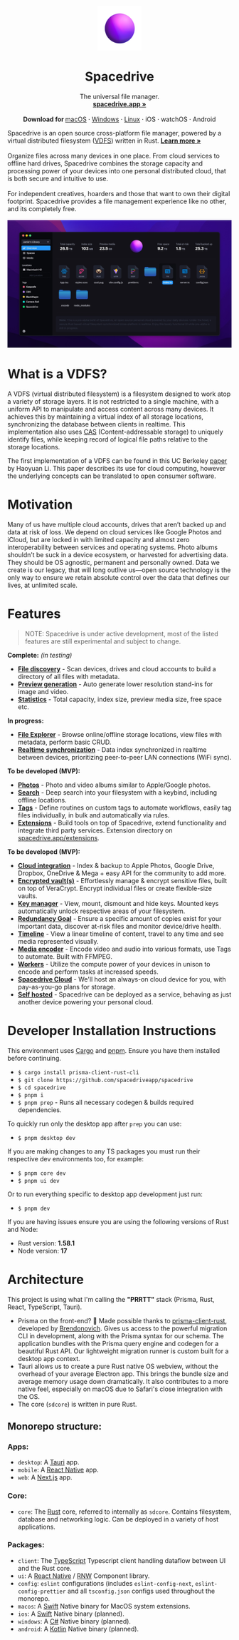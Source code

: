 <p align="center">
  <a href="#">
    
  </a>
  <p align="center">
   <img width="100" height="100" src="https://raw.githubusercontent.com/spacedriveapp/.github/main/profile/spacedrive_logo.png" alt="Logo">
  </p>
  <h1 align="center"><b>Spacedrive</b></h1>
  <p align="center">
   The universal file manager.
    <br />
    <a href="https://spacedrive.co"><strong>spacedrive.app »</strong></a>
    <br />
    <br />
    <b>Download for </b>
    <a href="">macOS</a>
    ·
    <a href="">Windows</a>
    ·
    <a href="">Linux</a>
    ·
    iOS
    ·
    watchOS
    ·
    Android

  </p>
</p>
Spacedrive is an open source cross-platform file manager, powered by a virtual distributed filesystem (<a href="#what-is-a-vdfs">VDFS</a>) written in Rust. <a href="https://spacedrive.app"><strong>Learn more »</strong></a>
<br/>
<br/>
Organize files across many devices in one place. From cloud services to offline hard drives, Spacedrive combines the storage capacity and processing power of your devices into one personal distributed cloud, that is both secure and intuitive to use. 
<br />
<br />
For independent creatives, hoarders and those that want to own their digital footprint. Spacedrive provides a file management experience like no other, and its completely free.
<br />
<br />
<img src="https://raw.githubusercontent.com/spacedriveapp/.github/main/profile/spacedrive_screenshot.jpg" alt="Logo">

# What is a VDFS?
A VDFS (virtual distributed filesystem) is a filesystem designed to work atop a variety of storage layers. It is not restricted to a single machine, with a uniform API to manipulate and access content across many devices. It achieves this by maintaining a virtual index of all storage locations, synchronizing the database between clients in realtime. This implementation also uses [CAS](https://en.wikipedia.org/wiki/Content-addressable_storage) (Content-addressable storage) to uniquely identify files, while keeping record of logical file paths relative to the storage locations. 

The first implementation of a VDFS can be found in this UC Berkeley [paper](https://www2.eecs.berkeley.edu/Pubs/TechRpts/2018/EECS-2018-29.pdf) by Haoyuan Li. This paper describes its use for cloud computing, however the underlying concepts can be translated to open consumer software. 

# Motivation
Many of us have multiple cloud accounts, drives that aren’t backed up and data at risk of loss. We depend on cloud services like Google Photos and iCloud, but are locked in with limited capacity and almost zero interoperability between services and operating systems. Photo albums shouldn’t be suck in a device ecosystem, or harvested for advertising data. They should be OS agnostic, permanent and personally owned. Data we create is our legacy, that will long outlive us—open source technology is the only way to ensure we retain absolute control over the data that defines our lives, at unlimited scale.


# Features
> NOTE: Spacedrive is under active development, most of the listed features are still experimental and subject to change.

<!-- ### Rich context -->

**Complete:** *(in testing)*
- **[File discovery](#)** - Scan devices, drives and cloud accounts to build a directory of all files with metadata.
- **[Preview generation](#)** - Auto generate lower resolution stand-ins for image and video.
- **[Statistics](#)** - Total capacity, index size, preview media size, free space etc.
  
**In progress:**
- **[File Explorer](#)** - Browse online/offline storage locations, view files with metadata, perform basic CRUD. 
- **[Realtime synchronization](#)** - Data index synchronized in realtime between devices, prioritizing peer-to-peer LAN connections (WiFi sync).
  
**To be developed (MVP):**
- **[Photos](#)** - Photo and video albums similar to Apple/Google photos.
- **[Search](#)** - Deep search into your filesystem with a keybind, including offline locations.
- **[Tags](#)** - Define routines on custom tags to automate workflows, easily tag files individually, in bulk and automatically via rules.
- **[Extensions](#)** - Build tools on top of Spacedrive, extend functionality and integrate third party services. Extension directory on [spacedrive.app/extensions](#).
  
**To be developed (MVP):**  
- **[Cloud integration](#)** - Index & backup to Apple Photos, Google Drive, Dropbox, OneDrive & Mega + easy API for the community to add more.
- **[Encrypted vault(s)](#)** - Effortlessly manage & encrypt sensitive files, built on top of VeraCrypt. Encrypt individual files or create flexible-size vaults.
- **[Key manager](#)** - View, mount, dismount and hide keys. Mounted keys automatically unlock respective areas of your filesystem.
- **[Redundancy Goal](#)** - Ensure a specific amount of copies exist for your important data, discover at-risk files and monitor device/drive health.
- **[Timeline](#)** - View a linear timeline of content, travel to any time and see media represented visually.
- **[Media encoder](#)** - Encode video and audio into various formats, use Tags to automate. Built with FFMPEG.
- **[Workers](#)** - Utilize the compute power of your devices in unison to encode and perform tasks at increased speeds.
- **[Spacedrive Cloud](#)** - We'll host an always-on cloud device for you, with pay-as-you-go plans for storage.
- **[Self hosted](#)** - Spacedrive can be deployed as a service, behaving as just another device powering your personal cloud.

# Developer Installation Instructions
This environment uses [Cargo](https://doc.rust-lang.org/cargo/getting-started/installation.html) and [pnpm](https://pnpm.io/installation). Ensure you have them installed before continuing.

- `$ cargo install prisma-client-rust-cli`
- `$ git clone https://github.com/spacedriveapp/spacedrive`
- `$ cd spacedrive`
- `$ pnpm i`
- `$ pnpm prep` - Runs all necessary codegen & builds required dependencies.

To quickly run only the desktop app after `prep` you can use:
- `$ pnpm desktop dev`

If you are making changes to any TS packages you must run their respective dev environments too, for example: 
- `$ pnpm core dev`
- `$ pnpm ui dev`
  
Or to run everything specific to desktop app development just run:
- `$ pnpm dev`

If you are having issues ensure you are using the following versions of Rust and Node:
- Rust version: **1.58.1**
- Node version: **17**

# Architecture
This project is using what I'm calling the **"PRRTT"** stack (Prisma, Rust, React, TypeScript, Tauri). 
- Prisma on the front-end? 🤯 Made possible thanks to [prisma-client-rust](), developed by [Brendonovich](). Gives us access to the powerful migration CLI in development, along with the Prisma syntax for our schema. The application bundles with the Prisma query engine and codegen for a beautiful Rust API. Our lightweight migration runner is custom built for a desktop app context.
- Tauri allows us to create a pure Rust native OS webview, without the overhead of your average Electron app. This brings the bundle size and average memory usage down dramatically. It also contributes to a more native feel, especially on macOS due to Safari's close integration with the OS. 
- The core (`sdcore`) is written in pure Rust.

## Monorepo structure: 

### Apps:
- `desktop`: A [Tauri](https://nextjs.org) app.
- `mobile`: A [React Native](https://nextjs.org) app.
- `web`: A [Next.js](https://nextjs.org) app.

### Core:
- `core`: The [Rust]() core, referred to internally as `sdcore`. Contains filesystem, database and networking logic. Can be deployed in a variety of host applications.

### Packages:
- `client`: The [TypeScript]() Typescript client handling dataflow between UI and the Rust core.
- `ui`: A [React Native]() / [RNW]() Component library.
- `config`: `eslint` configurations (includes `eslint-config-next`, `eslint-config-prettier` and all `tsconfig.json` configs used throughout the monorepo.
- `macos`: A [Swift]() Native binary for MacOS system extensions.
- `ios`: A [Swift]() Native binary (planned).
- `windows`: A [C#]() Native binary (planned).
- `android`: A [Kotlin]() Native binary (planned).